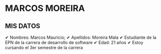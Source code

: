 # MARCOS MOREIRA

## MIS DATOS

✔ Nombres: Marcos Mauricio;
✔ Apellidos: Moreira Mala
✔ Estudiante de la EPN de la carrera de desarrollo de software
✔ Edad: 21 años
✔ Estoy cursando el 3er semestre de la carrera

